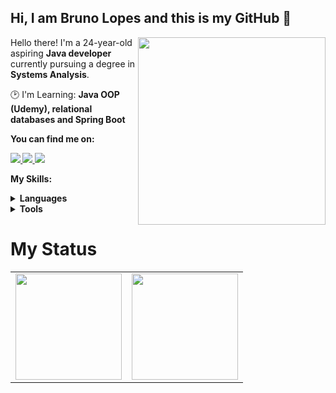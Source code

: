 ## Hi, I am Bruno Lopes and this is my **GitHub** 🖖

<img src="https://iili.io/HyiXz8P.png" min-width="300px" max-width="300px" width="300px" align="right">

<p align="left"> 
      Hello there! I'm a 24-year-old aspiring <strong>Java developer</strong> currently pursuing a degree in <strong>Systems Analysis</strong>.
</p>

<p align="left">
  🕑 I'm Learning: <strong>Java OOP (Udemy), relational databases and Spring Boot</strong>
</p>

<p align="left">
 <strong>You can find me on:<strong>
</p>

<p align="left">
<a href="mailto:brunooliveira99874@hotmail.com">
  <img src="https://img.shields.io/badge/-Hotmail-gray?style=flat-square&labelColor=white&logo=gmail&logoColor=gray&link=mailto:brunooliveira99874@hotmail.com"/>
</a>

<a href="https://twitter.com/BrunoLops01" alt="Twitter">
  <img src="https://img.shields.io/badge/-Twitter-gray?style=flat-square&labelColor=gray&logo=twitter&logoColor=white"/>
</a>

<a href="https://www.linkedin.com/in/bruno-lops/" alt="LinkedIn">
  <img src="https://img.shields.io/badge/-Linkedin-gray?style=flat-square&labelColor=gray&logo=Linkedin&logoColor=white&link=https://www.linkedin.com/in/bruno-lops/"/>
</a>


<strong>My Skills:<strong>
  
 <details>
    <summary>Languages</summary>

  ![Java](https://img.shields.io/badge/Java-100000?style=for-the-badge&logo=CoffeeScript)
  ![CSS3](https://img.shields.io/badge/css3-100000?style=for-the-badge&logo=css3&logoColor=blue)
  ![HTML5](https://img.shields.io/badge/html-100000?style=for-the-badge&logo=html5)
  </details>
  <details>
    <summary>Tools</summary>
    
  ![Git](https://img.shields.io/badge/git-100000?style=for-the-badge&logo=git)
  ![Postman](https://img.shields.io/badge/postman-100000?style=for-the-badge&logo=postman)
  
  </details>
  
# My Status
<div>
  <table style="margin: 0 auto;" align="center">
    <tr>
      <td>
        <img height="170px" src="https://github-readme-streak-stats.herokuapp.com?user=BrunoLops&theme=darcula"/>
      </td>
      <td>
        <img height="170px" src="https://github-readme-stats.vercel.app/api/top-langs/?username=BrunoLops&layout=compact&theme=react&count_private=true"/>
      </td>
    </tr>
  </table>
</div>


<!--
![overview](https://raw.githubusercontent.com/BrunoLops/github-stats/master/generated/overview.svg)
![langs used](https://raw.githubusercontent.com/BrunoLops/github-stats/master/generated/languages.svg)

